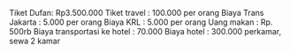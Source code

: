 Tiket Dufan: Rp3.500.000
Tiket travel : 100.000 per orang
Biaya Trans Jakarta : 5.000 per orang
Biaya KRL : 5.000 per orang
Uang makan : Rp. 500rb
Biaya transportasi ke hotel : 70.000
Biaya hotel : 300.000 perkamar, sewa 2 kamar